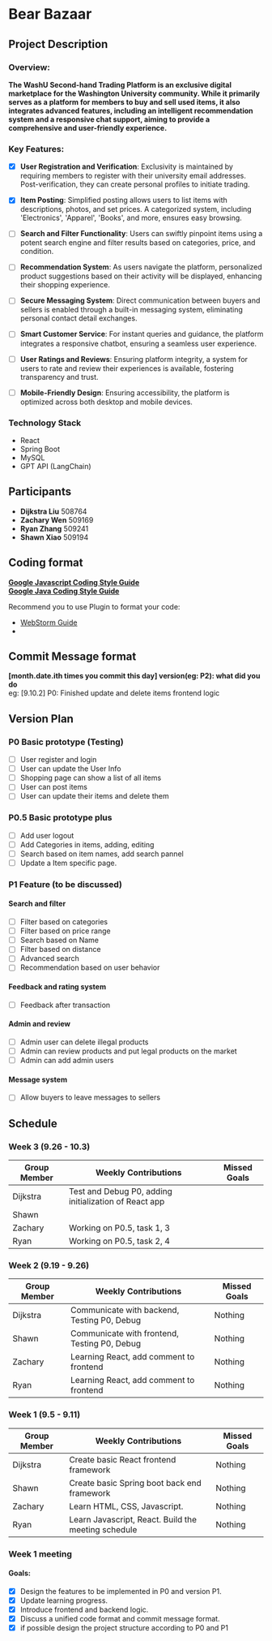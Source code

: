# Bear Bazaar

## Project Description

### Overview:

**The WashU Second-hand Trading Platform is an exclusive digital marketplace for the Washington University community. While it primarily serves as a platform for members to buy and sell used items, it also integrates advanced features, including an intelligent recommendation system and a responsive chat support, aiming to provide a comprehensive and user-friendly experience.**

### Key Features:

- [x] **User Registration and Verification**: Exclusivity is maintained by requiring members to register with their university email addresses. Post-verification, they can create personal profiles to initiate trading.

- [x] **Item Posting**: Simplified posting allows users to list items with descriptions, photos, and set prices. A categorized system, including 'Electronics', 'Apparel', 'Books', and more, ensures easy browsing.

- [ ] **Search and Filter Functionality**: Users can swiftly pinpoint items using a potent search engine and filter results based on categories, price, and condition.

- [ ] **Recommendation System**: As users navigate the platform, personalized product suggestions based on their activity will be displayed, enhancing their shopping experience.

- [ ] **Secure Messaging System**: Direct communication between buyers and sellers is enabled through a built-in messaging system, eliminating personal contact detail exchanges.

- [ ] **Smart Customer Service**: For instant queries and guidance, the platform integrates a responsive chatbot, ensuring a seamless user experience.

- [ ] **User Ratings and Reviews**: Ensuring platform integrity, a system for users to rate and review their experiences is available, fostering transparency and trust.

- [ ] **Mobile-Friendly Design**: Ensuring accessibility, the platform is optimized across both desktop and mobile devices.

### Technology Stack

- React
- Spring Boot
- MySQL
- GPT API (LangChain)

## Participants

- **Dijkstra Liu** 508764
- **Zachary Wen** 509169
- **Ryan Zhang** 509241
- **Shawn Xiao** 509194

## Coding format

**[Google Javascript Coding Style Guide](https://google.github.io/styleguide/jsguide.html)**  
**[Google Java Coding Style Guide](https://google.github.io/styleguide/javaguide.html)**

Recommend you to use Plugin to format your code:

- [WebStorm Guide](https://blog.jetbrains.com/webstorm/2017/04/using-javascript-standard-style/)
-

## Commit Message format 

**[month.date.ith times you commit this day] version(eg: P2): what did you do**  
eg: [9.10.2] P0: Finished update and delete items frontend logic

## Version Plan

### P0 Basic prototype (Testing)

- [ ] User register and login
- [ ] User can update the User Info
- [ ] Shopping page can show a list of all items
- [ ] User can post items
- [ ] User can update their items and delete them

### P0.5 Basic prototype plus

- [ ] Add user logout
- [ ] Add Categories in items, adding, editing
- [ ] Search based on item names, add search pannel
- [ ] Update a Item specific page.

### P1 Feature (to be discussed)

#### Search and filter

- [ ] Filter based on categories
- [ ] Filter based on price range
- [ ] Search based on Name
- [ ] Filter based on distance
- [ ] Advanced search
- [ ] Recommendation based on user behavior

#### Feedback and rating system

- [ ] Feedback after transaction

#### Admin and review

- [ ] Admin user can delete illegal products
- [ ] Admin can review products and put legal products on the market
- [ ] Admin can add admin users

#### Message system

- [ ] Allow buyers to leave messages to sellers

## Schedule

### Week 3 (9.26 - 10.3)

| Group Member | Weekly Contributions                                  | Missed Goals |
| ------------ | ----------------------------------------------------- | ------------ |
| Dijkstra     | Test and Debug P0, adding initialization of React app |              |
| Shawn        |                                                       |              |
| Zachary      | Working on P0.5, task 1, 3                            |              |
| Ryan         | Working on P0.5, task 2, 4                            |              |

### Week 2 (9.19 - 9.26)

| Group Member | Weekly Contributions                         | Missed Goals |
| ------------ | -------------------------------------------- | ------------ |
| Dijkstra     | Communicate with backend, Testing P0, Debug  | Nothing      |
| Shawn        | Communicate with frontend, Testing P0, Debug | Nothing      |
| Zachary      | Learning React, add comment to frontend      | Nothing      |
| Ryan         | Learning React, add comment to frontend      | Nothing      |

### Week 1 (9.5 - 9.11)

| Group Member | Weekly Contributions                                | Missed Goals |
| ------------ | --------------------------------------------------- | ------------ |
| Dijkstra     | Create basic React frontend framework               | Nothing      |
| Shawn        | Create basic Spring boot back end framework         | Nothing      |
| Zachary      | Learn HTML, CSS, Javascript.                        | Nothing      |
| Ryan         | Learn Javascript, React. Build the meeting schedule | Nothing      |

### Week 1 meeting

#### Goals:

- [x] Design the features to be implemented in P0 and version P1.
- [x] Update learning progress.
- [x] Introduce frontend and backend logic.
- [x] Discuss a unified code format and commit message format.
- [x] if possible design the project structure according to P0 and P1
